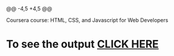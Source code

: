 @@ -4,5 +4,5 @@

Coursera course: HTML, CSS, and Javascript for Web Developers

# To see the output [CLICK HERE](https://atharvasb.github.io/coursera-test/module2-solution/index.html)
